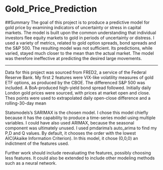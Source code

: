 # Gold_Price_Prediction

##Summary 
The goal of this project is to produce a predictive model for gold price by examining indicators of uncertainty or stress in capital markets. The model is built upon the common understanding that individual investors flee equity markets to gold in periods of uncertainty or distress. I used a variety of metrics, related to gold option spreads, bond spreads and the S&P 500. The resulting model was not sufficient. Its predictions, while varied, stayed much closer to the mean than the actual market. The model was therefore ineffective at predicting the desired large movements.

---

Data for this project was sourced from FRED2, a service of the Federal Reserve Bank. My first 2 features were VIX-like volatility measures of gold ETF options, as produced by the CBOE. The differenced S&P 500 was included. A BoA-produced high-yield bond spread followed. Initially daily London gold prices were sourced, with prices at market open and close. Thes points were used to extrapolated daily open-close difference and a rolling-30-day mean

Statsmodels’s SARIMAX is the chosen model. I chose this model chiefly because it has the capability to produce a time-series model using multiple variables. I could have also used ARIMAX, because the seasonal component was ultimately unused. I used pmdarima’s auto_arima to find my P,D and Q values. By default, it chooses the order with the lowest AIC(Akaike Information Criterion). In this model, it chose (0,0,0) an indictment of the features used.

Further work should include reevaluating the features, possibly choosing less features. It could also be extended to include other modeling methods such as a neural network.
